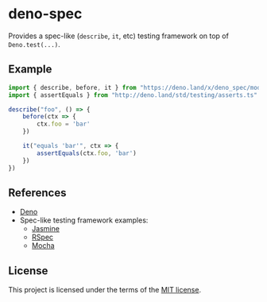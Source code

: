 # deno-spec

Provides a spec-like (`describe`, `it`, etc) testing framework on top of `Deno.test(...)`.

## Example

```js
import { describe, before, it } from "https://deno.land/x/deno_spec/mod.ts"
import { assertEquals } from "http://deno.land/std/testing/asserts.ts"

describe("foo", () => {
    before(ctx => {
        ctx.foo = 'bar'
    })

    it("equals 'bar'", ctx => {
        assertEquals(ctx.foo, 'bar')
    })
})
```

## References

* [Deno](https://deno.land/)
* Spec-like testing framework examples:
  - [Jasmine](https://jasmine.github.io/)
  - [RSpec](https://rspec.info/)
  - [Mocha](https://mochajs.org/)

## License

This project is licensed under the terms of the [MIT license](LICENSE.txt).
